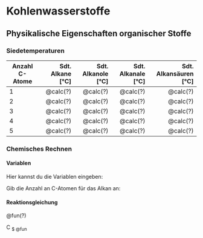 <!--
author:   KRE-DSS

email:    

version:  0.1

language: de

narrator: Deutsch Female

classroom: disable

mode: Presentation
-->

# Kohlenwasserstoffe

## Physikalische Eigenschaften organischer Stoffe

### Siedetemperaturen
<!--
calc: <script input="number" default="@0">@input</script>
-->

<!-- data-type="line" -->
| Anzahl C-Atome | Sdt. Alkane [°C] | Sdt. Alkanole [°C] | Sdt. Alkanale [°C] | Sdt. Alkansäuren [°C] |
|---|---:|---:|---:|---:|
| 1 | @calc(?)  | @calc(?)  | @calc(?)  | @calc(?)  |
| 2 | @calc(?)  | @calc(?)  | @calc(?)  | @calc(?)  |
| 3 | @calc(?)  | @calc(?)  | @calc(?)  | @calc(?)  |
| 4 | @calc(?)  | @calc(?)  | @calc(?)  | @calc(?)  |
| 5 | @calc(?)  | @calc(?)  | @calc(?)  | @calc(?)  |


### Chemisches Rechnen

#### Variablen

Hier kannst du die Variablen eingeben:

Gib die Anzahl an C-Atomen für das Alkan an: 

#### Reaktionsgleichung
<!--
fun1: <script format="number">@input(`Anz_C`)</script>
-->

@fun(?)

C <sub>$ @fun</sub>
